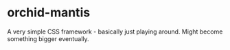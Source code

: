 # orchid-mantis
A very simple CSS framework - basically just playing around. Might become something bigger eventually.
